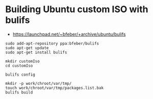 # Building Ubuntu custom ISO with bulifs

* https://launchpad.net/~bfeber/+archive/ubuntu/bulifs

```
sudo add-apt-repository ppa:bfeber/bulifs
sudo apt-get update
sudo apt-get install bulifs

mkdir customIso
cd customIso

bulifs config 

mkdir -p work/chroot/var/tmp/
touch work/chroot/var/tmp/packages.list.bak
bulifs build

```

